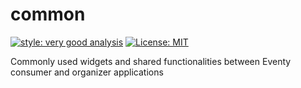 # common

[![style: very good analysis][very_good_analysis_badge]][very_good_analysis_link]
[![License: MIT][license_badge]][license_link]

Commonly used widgets and shared functionalities between Eventy consumer and organizer applications

[license_badge]: https://img.shields.io/badge/license-MIT-blue.svg
[license_link]: https://opensource.org/licenses/MIT
[very_good_analysis_badge]: https://img.shields.io/badge/style-very_good_analysis-B22C89.svg
[very_good_analysis_link]: https://pub.dev/packages/very_good_analysis